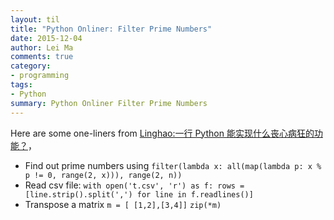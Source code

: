 ```yaml
---
layout: til
title: "Python Onliner: Filter Prime Numbers"
date: 2015-12-04
author: Lei Ma
comments: true
category:
- programming
tags:
- Python
summary: Python Onliner Filter Prime Numbers
---
```


Here are some one-liners from [Linghao:一行 Python 能实现什么丧心病狂的功能？](http://www.zhihu.com/question/37046157/answer/70629342)，

* Find out prime numbers using
  `filter(lambda x: all(map(lambda p: x % p != 0, range(2, x))), range(2, n))`
* Read csv file:
  `with open('t.csv', 'r') as f: rows = [line.strip().split(',') for line in f.readlines()]`
* Transpose a matrix
  `m = [ [1,2],[3,4]]`
  `zip(*m)`
